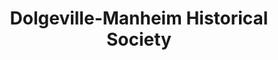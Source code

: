 ---
layout: repo
title: "Dolgeville-Manheim Historical Society"
id: 20087
permalink: repos/20087/
---